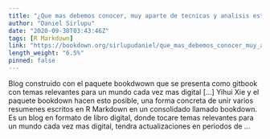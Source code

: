 ```yaml
---
title: "¿Que mas debemos conocer, muy aparte de tecnicas y analisis estadistico? Analytics, BI, automatizacion, etc."
author: "Daniel Sirlupu"
date: "2020-09-30T03:43:46Z"
tags: [R Markdown]
link: "https://bookdown.org/sirlupudaniel/que_mas_debemos_conocer_muy_aparte_de_tecnicas_y_analisis_estadi/"
length_weight: "6.5%"
pinned: false
---
```


Blog construido con el paquete bookdwown que se presenta como gitbook con temas relevantes para un mundo cada vez mas digital [...] Yihui Xie y el paquete bookdown hacen esto posible, una forma concreta de unir varios resumenes escritos en R Markdown en un consolidado llamado bookdown. Es un blog en formato de libro digital, donde tocare temas relevantes para un mundo cada vez mas digital, tendra actualizaciones en periodos de ...
